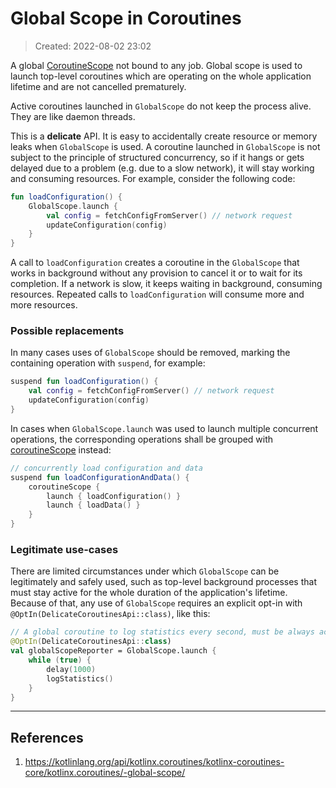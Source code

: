 # Global Scope in Coroutines
> Created: 2022-08-02 23:02

A global [CoroutineScope](https://kotlinlang.org/api/kotlinx.coroutines/kotlinx-coroutines-core/kotlinx.coroutines/-coroutine-scope/index.html) not bound to any job. Global scope is used to launch top-level coroutines which are operating on the whole application lifetime and are not cancelled prematurely.

Active coroutines launched in `GlobalScope` do not keep the process alive. They are like daemon threads.

This is a **delicate** API. It is easy to accidentally create resource or memory leaks when `GlobalScope` is used. A coroutine launched in `GlobalScope` is not subject to the principle of structured concurrency, so if it hangs or gets delayed due to a problem (e.g. due to a slow network), it will stay working and consuming resources. For example, consider the following code:

```kotlin
fun loadConfiguration() {
    GlobalScope.launch {
        val config = fetchConfigFromServer() // network request
        updateConfiguration(config)
    }
}
```

A call to `loadConfiguration` creates a coroutine in the `GlobalScope` that works in background without any provision to cancel it or to wait for its completion. If a network is slow, it keeps waiting in background, consuming resources. Repeated calls to `loadConfiguration` will consume more and more resources.

### Possible replacements

In many cases uses of `GlobalScope` should be removed, marking the containing operation with `suspend`, for example:

```kotlin
suspend fun loadConfiguration() {
    val config = fetchConfigFromServer() // network request
    updateConfiguration(config)
}
```

In cases when `GlobalScope.launch` was used to launch multiple concurrent operations, the corresponding operations shall be grouped with [coroutineScope](https://kotlinlang.org/api/kotlinx.coroutines/kotlinx-coroutines-core/kotlinx.coroutines/coroutine-scope.html) instead:

```kotlin
// concurrently load configuration and data
suspend fun loadConfigurationAndData() {
    coroutineScope {
        launch { loadConfiguration() }
        launch { loadData() }
    }
}
```

### Legitimate use-cases

There are limited circumstances under which `GlobalScope` can be legitimately and safely used, such as top-level background processes that must stay active for the whole duration of the application's lifetime. Because of that, any use of `GlobalScope` requires an explicit opt-in with `@OptIn(DelicateCoroutinesApi::class)`, like this:

```kotlin
// A global coroutine to log statistics every second, must be always active
@OptIn(DelicateCoroutinesApi::class)
val globalScopeReporter = GlobalScope.launch {
    while (true) {
        delay(1000)
        logStatistics()
    }
}
```

----

## References
1. https://kotlinlang.org/api/kotlinx.coroutines/kotlinx-coroutines-core/kotlinx.coroutines/-global-scope/